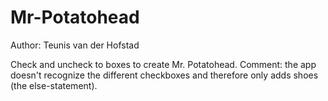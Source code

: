 # Mr-Potatohead

Author: Teunis van der Hofstad

Check and uncheck to boxes to create Mr. Potatohead. 
Comment: the app doesn't recognize the different checkboxes and therefore only adds shoes (the else-statement). 
